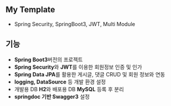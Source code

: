 ## My Template
- Spring Security, SpringBoot3, JWT, Multi Module



## 기능
- **Spring Boot3**버전의 프로젝트
- **Spring Security**와 **JWT**를 이용한 회원정보 인증 및 인가
- **Spring Data JPA**를 활용한 게시글, 댓글 CRUD 및 회원 정보와 연동
- **logging, DataSource** 등 개발 환경 설정
- 개발용 DB **H2**와 배포용 DB **MySQL** 등록 후 분리 
- **springdoc 기반 Swagger3** 설정

